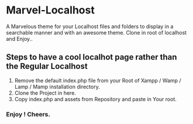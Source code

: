 # Marvel-Localhost
A Marvelous theme for your Localhost files and folders to display in a searchable manner and with an awesome theme. Clone in root of localhost and Enjoy..
## Steps to have a cool localhot page rather than the Regular Localhost
  1. Remove the default index.php file from your Root of Xampp / Wamp / Lamp / Mamp installation directory.
  2. Clone the Project in here.
  3. Copy index.php and assets from Repository and paste in Your root.

### Enjoy ! Cheers.
